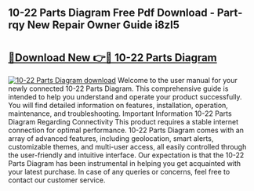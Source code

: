 ## 10-22 Parts Diagram Free Pdf Download - Part-rqy New Repair Owner Guide i8zl5

# <h2><a href="http://dfmdh1.blite.top/?on=10-22+Parts+Diagram">🔗Download New 👉🔴 10-22 Parts Diagram</a></h2>

[![10-22 Parts Diagram download](https://i.imgur.com/lujVjoI.png)](http://dfmdh1.blite.top/?on=10-22+Parts+Diagram)
Welcome to the user manual for your newly connected 10-22 Parts Diagram. This comprehensive guide is intended to help you understand and operate your product successfully. You will find detailed information on features, installation, operation, maintenance, and troubleshooting. Important Information 10-22 Parts Diagram Regarding Connectivity This product requires a stable internet connection for optimal performance. 10-22 Parts Diagram comes with an array of advanced features, including geolocation, smart alerts, customizable themes, and multi-user access, all easily controlled through the user-friendly and intuitive interface. Our expectation is that the 10-22 Parts Diagram has been instrumental in helping you get acquainted with your latest purchase. In case of any queries or concerns, feel free to contact our customer service.
